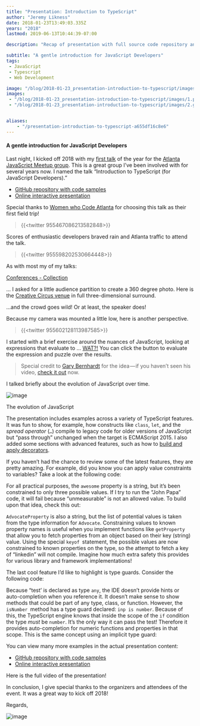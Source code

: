 ```yaml
---
title: "Presentation: Introduction to TypeScript"
author: "Jeremy Likness"
date: 2018-01-23T13:49:03.335Z
years: "2018"
lastmod: 2019-06-13T10:44:39-07:00

description: "Recap of presentation with full source code repository and interactive presentation introducing TypeScript to JavaScript developers."

subtitle: "A gentle introduction for JavaScript Developers"
tags:
 - JavaScript 
 - Typescript 
 - Web Development 

image: "/blog/2018-01-23_presentation-introduction-to-typescript/images/1.png" 
images:
 - "/blog/2018-01-23_presentation-introduction-to-typescript/images/1.png" 
 - "/blog/2018-01-23_presentation-introduction-to-typescript/images/2.gif" 


aliases:
    - "/presentation-introduction-to-typescript-a655df16c8e6"
---
```


#### A gentle introduction for JavaScript Developers

Last night, I kicked off 2018 with my [first talk](https://www.meetup.com/AtlantaJavaScript/events/245257740/) of the year for the [Atlanta JavaScript Meetup group](https://www.meetup.com/AtlantaJavaScript). This is a great group I’ve been involved with for several years now. I named the talk “Introduction to TypeScript (for JavaScript Developers).”

*   [GitHub repository with code samples](https://github.com/JeremyLikness/intro-to-typescript)
*   [Online interactive presentation](https://jeremylikness.github.io/intro-to-typescript/presentation/intrototypescript.html#/)

Special thanks to [Women who Code Atlanta](https://www.womenwhocode.com/atl) for choosing this talk as their first field trip!

> {{<twitter 955467086213582848>}}


Scores of enthusiastic developers braved rain and Atlanta traffic to attend the talk.

> {{<twitter 955598202530664448>}}


As with most my of my talks:

[Conferences - Collection](https://kuula.co/explore/collection/7fy4R)


… I asked for a little audience partition to create a 360 degree photo. Here is the [Creative Circus venue](https://creativecircus.edu/) in full three-dimensional surround.




…and the crowd goes wild! Or at least, the speaker does!



Because my camera was mounted a little low, here is another perspective.

> {{<twitter 955602128113987585>}}


I started with a brief exercise around the nuances of JavaScript, looking at expressions that evaluate to … [WAT?!](https://jeremylikness.github.io/intro-to-typescript/presentation/intrototypescript.html#/3) You can click the button to evaluate the expression and puzzle over the results.
> Special credit to [Gary Bernhardt](https://twitter.com/garybernhardt) for the idea — if you haven’t seen his video, [check it out](https://www.destroyallsoftware.com/talks/wat) now.

I talked briefly about the evolution of JavaScript over time.




![image](/blog/2018-01-23_presentation-introduction-to-typescript/images/1.png)

The evolution of JavaScript



The presentation includes examples across a variety of TypeScript features. It was fun to show, for example, how constructs like `class`, `let`, and the _spread operator_ (`…`) compile to legacy code for older versions of JavaScript but “pass through” unchanged when the target is ECMAScript 2015. I also added some sections with advanced features, such as how to [build and apply decorators](https://github.com/JeremyLikness/intro-to-typescript/blob/master/samples/008-decorators.ts).

If you haven’t had the chance to review some of the latest features, they are pretty amazing. For example, did you know you can apply value constraints to variables? Take a look at the following code:




For all practical purposes, the `awesome` property is a string, but it’s been constrained to only three possible values. If I try to run the “John Papa” code, it will fail because “unmeasurable” is not an allowed value. To build upon that idea, check this out:




`AdvocateProperty` is also a string, but the list of potential values is taken from the type information for `Advocate`. Constraining values to known property names is useful when you implement functions like `getProperty` that allow you to fetch properties from an object based on their key (string) value. Using the special `keyof `statement, the possible values are now constrained to known properties on the type, so the attempt to fetch a key of “linkedin” will not compile. Imagine how much extra safety this provides for various library and framework implementations!

The last cool feature I’d like to highlight is type guards. Consider the following code:




Because “test’ is declared as type `any`, the IDE doesn’t provide hints or auto-completion when you reference it. It doesn’t make sense to show methods that could be part of any type, class, or function. However, the `isNumber `method has a type guard declared: `inp is number`. Because of this, the TypeScript engine knows that inside the scope of the `if` condition the type _must_ be `number`. It’s the only way it can pass the test! Therefore it provides auto-completion for numeric functions and properties in that scope. This is the same concept using an implicit type guard:




You can view many more examples in the actual presentation content:

*   [GitHub repository with code samples](https://github.com/JeremyLikness/intro-to-typescript)
*   [Online interactive presentation](https://jeremylikness.github.io/intro-to-typescript/presentation/intrototypescript.html#/)

Here is the full video of the presentation!






In conclusion, I give special thanks to the organizers and attendees of the event. It was a great way to kick off 2018!

Regards,




![image](/blog/2018-01-23_presentation-introduction-to-typescript/images/2.gif)

